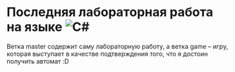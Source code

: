 # Последняя лабораторная работа на языке ![C#](https://img.shields.io/badge/c%23-%23239120.svg?style=for-the-badge&logo=csharp&logoColor=white) <br>
  Ветка master содержит саму лабораторную работу, а ветка game – игру, которая выступает в качестве подтверждения того, что я достоин получить автомат :D
